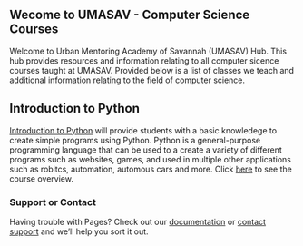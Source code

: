 ## Wecome to UMASAV - Computer Science Courses

Welcome to Urban Mentoring Academy of Savannah (UMASAV) Hub. This hub provides resources and information relating to all computer sicence courses taught at UMASAV. Provided below is a list of classes we teach and additional information relating to the field of computer science.


## Introduction to Python 
[Introduction to Python](https://github.com/brandonmichaelhunter/UMASAV/edit/gh-pages/index.md) will provide students with a basic knowledege to create simple programs using Python. Python is a general-purpose programming language that can be used to a create a variety of different programs such as websites, games, and used in multiple other applications such as robitcs, automation, automous cars and more. Click [here](https://github.com/brandonmichaelhunter/UMASAV/edit/gh-pages/index.md) to see the course overview.

### Support or Contact

Having trouble with Pages? Check out our [documentation](https://docs.github.com/categories/github-pages-basics/) or [contact support](https://support.github.com/contact) and we’ll help you sort it out.
